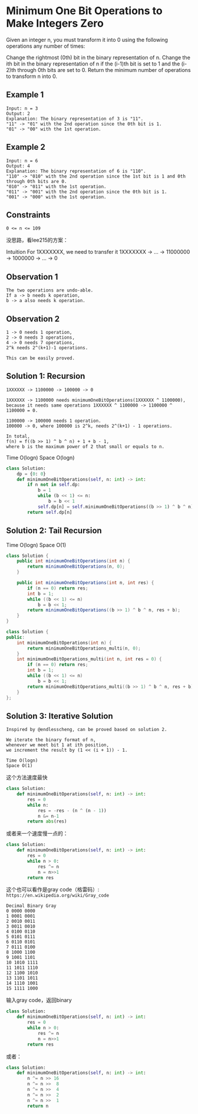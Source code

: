 # Minimum One Bit Operations to Make Integers Zero

Given an integer n, you must transform it into 0 using the following operations any number of times:

Change the rightmost (0th) bit in the binary representation of n.
Change the ith bit in the binary representation of n if the (i-1)th bit is set to 1 and the (i-2)th through 0th bits are set to 0.
Return the minimum number of operations to transform n into 0.

## Example 1

```text
Input: n = 3
Output: 2
Explanation: The binary representation of 3 is "11".
"11" -> "01" with the 2nd operation since the 0th bit is 1.
"01" -> "00" with the 1st operation.
```

## Example 2

```text
Input: n = 6
Output: 4
Explanation: The binary representation of 6 is "110".
"110" -> "010" with the 2nd operation since the 1st bit is 1 and 0th through 0th bits are 0.
"010" -> "011" with the 1st operation.
"011" -> "001" with the 2nd operation since the 0th bit is 1.
"001" -> "000" with the 1st operation.
```

## Constraints

```text
0 <= n <= 109
```

没思路，看lee215的方案：

Intuition
For 1XXXXXXX,
we need to transfer it
1XXXXXXX -> ... -> 11000000 -> 1000000 -> ... -> 0


## Observation 1

```text
The two operations are undo-able.
If a -> b needs k operation,
b -> a also needs k operation.
```

## Observation 2

```text
1 -> 0 needs 1 operation,
2 -> 0 needs 3 operations,
4 -> 0 needs 7 operations,
2^k needs 2^(k+1)-1 operations.

This can be easily proved.
```

## Solution 1: Recursion

```text
1XXXXXX -> 1100000 -> 100000 -> 0

1XXXXXX -> 1100000 needs minimumOneBitOperations(1XXXXXX ^ 1100000),
because it needs same operations 1XXXXXX ^ 1100000 -> 1100000 ^ 1100000 = 0.

1100000 -> 100000 needs 1 operation.
100000 -> 0, where 100000 is 2^k, needs 2^(k+1) - 1 operations.

In total,
f(n) = f((b >> 1) ^ b ^ n) + 1 + b - 1,
where b is the maximum power of 2 that small or equals to n.
```

Time O(logn)
Space O(logn)

```python
class Solution:
    dp = {0: 0}
    def minimumOneBitOperations(self, n: int) -> int:
        if n not in self.dp:
            b = 1
            while (b << 1) <= n:
                b = b << 1
            self.dp[n] = self.minimumOneBitOperations((b >> 1) ^ b ^ n) + 1 + b - 1
        return self.dp[n]
```

## Solution 2: Tail Recursion

Time O(logn)
Space O(1)

```java
class Solution {
    public int minimumOneBitOperations(int n) {
        return minimumOneBitOperations(n, 0);
    }

    public int minimumOneBitOperations(int n, int res) {
        if (n == 0) return res;
        int b = 1;
        while ((b << 1) <= n)
            b = b << 1;
        return minimumOneBitOperations((b >> 1) ^ b ^ n, res + b);
    }
}
```

```c++
class Solution {
public:
    int minimumOneBitOperations(int n) {
        return minimumOneBitOperations_multi(n, 0);
    }
    int minimumOneBitOperations_multi(int n, int res = 0) {
        if (n == 0) return res;
        int b = 1;
        while ((b << 1) <= n)
            b = b << 1;
        return minimumOneBitOperations_multi((b >> 1) ^ b ^ n, res + b);
    }
};
```

## Solution 3: Iterative Solution

```text
Inspired by @endlesscheng, can be proved based on solution 2.

We iterate the binary format of n,
whenever we meet bit 1 at ith position,
we increment the result by (1 << (i + 1)) - 1.

Time O(logn)
Space O(1)
```

这个方法速度最快

```python
class Solution:
    def minimumOneBitOperations(self, n: int) -> int:
        res = 0
        while n:
            res = -res - (n ^ (n - 1))
            n &= n-1
        return abs(res)
```

或者来一个速度慢一点的：

```python
class Solution:
    def minimumOneBitOperations(self, n: int) -> int:
        res = 0
        while n > 0:
            res ^= n
            n = n>>1
        return res
```

这个也可以看作是gray code（格雷码）: `https://en.wikipedia.org/wiki/Gray_code`

```
Decimal Binary Gray
0 0000 0000
1 0001 0001
2 0010 0011
3 0011 0010
4 0100 0110
5 0101 0111
6 0110 0101
7 0111 0100
8 1000 1100
9 1001 1101
10 1010 1111
11 1011 1110
12 1100 1010
13 1101 1011
14 1110 1001
15 1111 1000
```

输入gray code，返回binary

```python
class Solution:
    def minimumOneBitOperations(self, n: int) -> int:
        res = 0
        while n > 0:
            res ^= n
            n = n>>1
        return res
```

或者：

```python
class Solution:
    def minimumOneBitOperations(self, n: int) -> int:
        n ^= n >> 16
        n ^= n >>  8
        n ^= n >>  4
        n ^= n >>  2
        n ^= n >>  1
        return n
```
